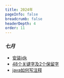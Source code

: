 ```yaml
---
title: 2024年
pageInfo: false
breadcrumb: false
headerDepth: 4
order: 11
---
```


### _七月_
* [安装jdk](/java/javabase/installjdk.md)
* [48个关键字及2个保留字](/java/javabase/javakey.md)
* [java如何写注释](/java/javabase/comment.md)
